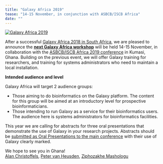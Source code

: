 ```yaml
---
title: "Galaxy Africa 2019"
tease: "14-15 November, in conjunction with ASBCB/ISCB Africa"
date: ""
---
```


[<img class="float-right img-responsive" style="max-width: 14rem;" src="/src/images/galaxy-logos/galaxy-africa-logo-big.png" alt="Galaxy Africa 2019" />](https://www.iscb.org/iscbafrica2019-ps/iscbafrica2019-worktut#galaxy)

After a successful [Galaxy Africa 2018 in South Africa](http://galaxyafrica.sanbi.ac.za/), we are pleased to announce the **[next Galaxy Africa workshop](https://www.iscb.org/iscbafrica2019-ps/iscbafrica2019-worktut#galaxy)** will be held 14-15 November, in collaboration with the [ASBCB/ISCB Africa 2019 conference](https://www.iscb.org/iscbafrica2019) in Kumasi, Ghana. Building on the previous event, we will offer Galaxy training for researchers, and training for systems administrators who need to maintain a local installation. 

**Intended audience and level**

Galaxy Africa will target 2 audience groups:

* Those aiming to do bioinformatics on the Galaxy platform. The content for this group will be aimed at an introductory level for prospective bioinformaticians.
* Those intending to run Galaxy as a service for their bioinformatics users. The audience here is systems administrators for bioinformatics facilities.

This year we are calling for abstracts for three oral presentations that demonstrate the use of Galaxy in your research projects. Abstracts should be [submitted as Oral Presentations to the main conference](https://www.iscb.org/iscbafrica2019-call/iscbafrica2019-oral-submission) with their use of Galaxy clearly marked. 

We hope to see you in Ghana!<br />
[Alan Christoffels](https://www.uwc.ac.za/Biography/Pages/Prof-Alan-Christoffels.aspx), [Peter van Heusden](https://www.researchgate.net/profile/Peter_Van_Heusden), [Ziphozakhe Mashologu](https://www.researchgate.net/profile/Ziphozakhe_Mashologu)
